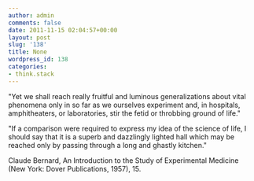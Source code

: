 ```yaml
---
author: admin
comments: false
date: 2011-11-15 02:04:57+00:00
layout: post
slug: '138'
title: None
wordpress_id: 138
categories:
- think.stack
---
```


"Yet we shall reach really fruitful and luminous generalizations about vital phenomena only in so far as we ourselves experiment and, in hospitals, amphitheaters, or laboratories, stir the fetid or throbbing ground of life."

"If a comparison were required to express my idea of the science of life, I should say that it is a superb and dazzlingly lighted hall which may be reached only by passing through a long and ghastly kitchen."

Claude Bernard, An Introduction to the Study of Experimental Medicine (New York: Dover Publications, 1957), 15.


